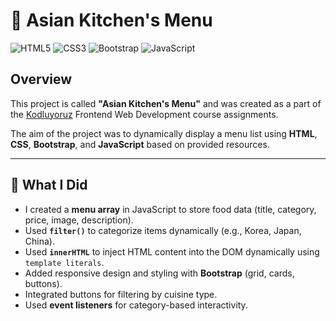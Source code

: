 # 🍜 Asian Kitchen's Menu

![HTML5](https://img.shields.io/badge/-HTML5-E34F26?logo=html5&logoColor=white&style=for-the-badge)
![CSS3](https://img.shields.io/badge/-CSS3-1572B6?logo=css3&logoColor=white&style=for-the-badge)
![Bootstrap](https://img.shields.io/badge/-Bootstrap-7952B3?logo=bootstrap&logoColor=white&style=for-the-badge)
![JavaScript](https://img.shields.io/badge/-JavaScript-F7DF1E?logo=javascript&logoColor=black&style=for-the-badge)

## Overview

This project is called **"Asian Kitchen's Menu"** and was created as a part of the [Kodluyoruz](https://www.kodluyoruz.org) Frontend Web Development course assignments.

The aim of the project was to dynamically display a menu list using **HTML**, **CSS**, **Bootstrap**, and **JavaScript** based on provided resources.

---

## 🧠 What I Did

- I created a **menu array** in JavaScript to store food data (title, category, price, image, description).
- Used **`filter()`** to categorize items dynamically (e.g., Korea, Japan, China).
- Used **`innerHTML`** to inject HTML content into the DOM dynamically using `template literals`.
- Added responsive design and styling with **Bootstrap** (grid, cards, buttons).
- Integrated buttons for filtering by cuisine type.
- Used **event listeners** for category-based interactivity.
